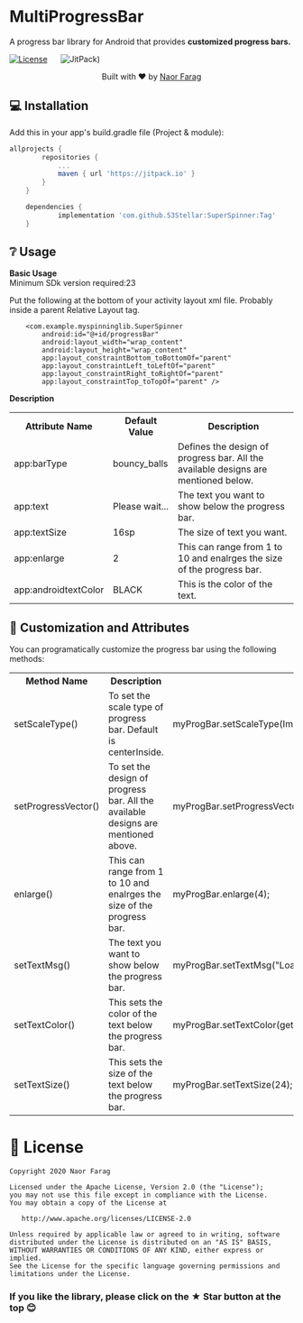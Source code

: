 # MultiProgressBar
<p>A progress bar library for Android that provides <b>customized progress bars.</b></p>
	
[![License](https://img.shields.io/badge/license-Apache%202.0-blue.svg)](https://github.com/S3Stellar/SuperSpinner/blob/master/LICENSE) &nbsp;&nbsp;&nbsp;&nbsp;
![JitPack](https://img.shields.io/jitpack/v/github/S3Stellar/SuperSpinner))

<div>
  <p align="center">Built with ❤︎ by
	  <a href="https://github.com/S3Stellar">Naor Farag</a></p>
</div>


## 💻 Installation
Add this in your app's build.gradle file (Project & module):
```groovy
allprojects {
		repositories {
			...
			maven { url 'https://jitpack.io' }
		}
	}

	dependencies {
	        implementation 'com.github.S3Stellar:SuperSpinner:Tag'
	}
```
## ❔ Usage
**Basic Usage**
</br>
Minimum SDk version required:23

Put the following at the bottom of your activity layout xml file. Probably inside a parent Relative Layout tag.

``` 
 	<com.example.myspinninglib.SuperSpinner
        android:id="@+id/progressBar"
        android:layout_width="wrap_content"
        android:layout_height="wrap_content"
        app:layout_constraintBottom_toBottomOf="parent"
        app:layout_constraintLeft_toLeftOf="parent"
        app:layout_constraintRight_toRightOf="parent"
        app:layout_constraintTop_toTopOf="parent" />

```
**Description**

<table>
    <th>Attribute Name</th>
    <th>Default Value</th>
    <th>Description</th>
	<tr>
		<td>app:barType </td>
		<td>bouncy_balls</td>
		<td>Defines the design of progress bar. All the available designs are mentioned below.</td>
	</tr>
		<tr>
		<td>app:text </td>
		<td>Please wait...</td>
		<td>The text you want to show below the progress bar.</td>
	</tr>
		<tr>
		<td> app:textSize </td>
		<td>16sp</td>
		<td>The size of text you want.</td>
	</tr>
		<tr>
		<td>app:enlarge </td>
		<td>2</td>
		<td>This can range from 1 to 10 and enalrges the size of the progress bar.</td>
	</tr>
		<tr>
		<td>app:androidtextColor </td>
		<td>BLACK</td>
		<td>This is the color of the text.</td>
	</tr>
	</table>
	


## 🎨 Customization and Attributes

You can programatically customize the progress bar using the following methods:
<table>
    <th>Method Name</th>
    <th>Description</th>
    <th>Usage</th>
		<tr>
			<td>setScaleType()</td>
			<td>To set the scale type of progress bar. Default is centerInside.</td>
			<td>myProgBar.setScaleType(ImageView.ScaleType.CENTER_INSIDE);</td>
		</tr>
		<tr>
			<td>setProgressVector()</td>
			<td>To set the design of progress bar. All the available designs are mentioned above.</td>
			<td>myProgBar.setProgressVector(getDrawable(R.drawable.bouncy_balls));</td>
		</tr>
		<tr>
			<td>enlarge()</td>
			<td>This can range from 1 to 10 and enalrges the size of the progress bar.</td>
			<td>myProgBar.enlarge(4);</td>
		</tr>
		<tr>
			<td>setTextMsg()</td>
			<td>The text you want to show below the progress bar.</td>
			<td>myProgBar.setTextMsg("Loading");</td>
		</tr>
		<tr>
			<td>setTextColor()</td>
			<td>This sets the color of the text below the progress bar.</td>
			<td>myProgBar.setTextColor(getColor(R.color.colorPrimary));</td>
		</tr>
		<tr>
			<td>setTextSize()</td>
			<td>This sets the size of the text below the progress bar.</td>
			<td>myProgBar.setTextSize(24);</td>
		</tr>
	</table>
	
# 📃 License

    Copyright 2020 Naor Farag

    Licensed under the Apache License, Version 2.0 (the "License");
    you may not use this file except in compliance with the License.
    You may obtain a copy of the License at

       http://www.apache.org/licenses/LICENSE-2.0

    Unless required by applicable law or agreed to in writing, software
    distributed under the License is distributed on an "AS IS" BASIS,
    WITHOUT WARRANTIES OR CONDITIONS OF ANY KIND, either express or implied.
    See the License for the specific language governing permissions and
    limitations under the License.

### If you like the library, please click on the ★ Star button at the top 😊
